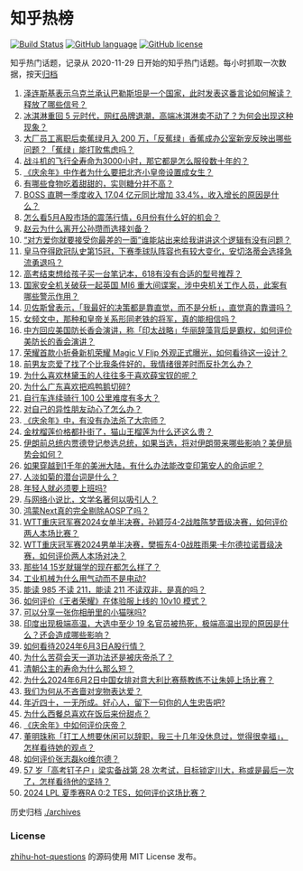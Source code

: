 # 知乎热榜
[![Build Status](https://github.com/ToWeLong/zhihu-hot-questions/workflows/CI/badge.svg)](https://github.com/ToWeLong/zhihu-hot-questions/actions)
[![GitHub language](https://img.shields.io/badge/language-golang-orange.svg)](https://golang.org/)
[![GitHub license](https://img.shields.io/github/license/ToWeLong/zhihu-hot-questions)](https://github.com/ToWeLong/zhihu-hot-questions/blob/main/LICENSE)

知乎热门话题，记录从 2020-11-29 日开始的知乎热门话题。每小时抓取一次数据，按天[归档](./archives)

<!-- BEGIN -->

1. [泽连斯基表示乌克兰承认巴勒斯坦是一个国家，此时发表这番言论如何解读？释放了哪些信号？](https://www.zhihu.com/question/657957824)
1. [冰淇淋重回 5 元时代，网红品牌退潮，高端冰淇淋卖不动了？为何会出现这种现象？](https://www.zhihu.com/question/657904002)
1. [大厂员工离职后卖蕉绿月入 200 万，「反蕉绿」香蕉成办公室新宠反映出哪些问题？「蕉绿」能打败焦虑吗？](https://www.zhihu.com/question/657745017)
1. [战斗机的飞行全寿命为3000小时，那它都是怎么服役数十年的？](https://www.zhihu.com/question/653335768)
1. [《庆余年》中作者为什么要把北齐小皇帝设置成女生？](https://www.zhihu.com/question/563688805)
1. [有哪些食物吃着甜甜的，实则糖分并不高？](https://www.zhihu.com/question/657329886)
1. [BOSS 直聘一季度收入 17.04 亿元同比增加 33.4%，收入增长的原因是什么？](https://www.zhihu.com/question/656788226)
1. [怎么看5月A股市场的震荡行情，6月份有什么好的机会？](https://www.zhihu.com/question/657926308)
1. [赵云为什么离开公孙瓒而选择刘备？](https://www.zhihu.com/question/657717700)
1. [“对方爱你就要接受你最差的一面”谁能站出来给我讲讲这个逻辑有没有问题？](https://www.zhihu.com/question/440054070)
1. [皇马夺得欧冠队史第15冠，下赛季球队阵容也有较大变化，安切洛蒂会选择急流勇退吗？](https://www.zhihu.com/question/657890983)
1. [高考结束想给孩子买一台笔记本，618有没有合适的型号推荐？](https://www.zhihu.com/question/657965105)
1. [国家安全机关破获一起英国 MI6 重大间谍案，涉中央机关工作人员，此案有哪些警示作用？](https://www.zhihu.com/question/657954089)
1. [贝佐斯曾表示，「我最好的决策都是靠直觉，而不是分析」，直觉真的靠谱吗？](https://www.zhihu.com/question/657511628)
1. [女频文中，那种和皇帝关系形同老铁的将军，真的能相信吗？](https://www.zhihu.com/question/657022514)
1. [中方回应美国防长香会演讲，称「印太战略」华丽辞藻背后是霸权，如何评价美防长的香会演讲？](https://www.zhihu.com/question/657830309)
1. [荣耀首款小折叠新机荣耀 Magic V Flip 外观正式曝光，如何看待这一设计？](https://www.zhihu.com/question/657960482)
1. [前男友恋爱了找了个比我条件好的，我情绪很差时而反扑怎么办？](https://www.zhihu.com/question/657867510)
1. [为什么喜欢林黛玉的人往往多于喜欢薛宝钗的呢？](https://www.zhihu.com/question/378441480)
1. [为什么广东喜欢把鸡鸭鹅切碎?](https://www.zhihu.com/question/657223928)
1. [自行车连续骑行 100 公里难度有多大？](https://www.zhihu.com/question/654594703)
1. [对自己的异性朋友动心了怎么办？](https://www.zhihu.com/question/657490121)
1. [《庆余年》中，有没有办法杀了大宗师？](https://www.zhihu.com/question/657756189)
1. [金枕榴莲价格都扑街了，猫山王榴莲为什么还这么贵？](https://www.zhihu.com/question/657916617)
1. [伊朗前总统内贾德登记参选总统，如果当选，将对伊朗带来哪些影响？美伊局势会如何？](https://www.zhihu.com/question/657907986)
1. [如果穿越到1千年的美洲大陆，有什么办法能改变印第安人的命运呢？](https://www.zhihu.com/question/656707757)
1. [人淡如菊的潜台词是什么？](https://www.zhihu.com/question/653999945)
1. [年轻人就必须要上班吗?](https://www.zhihu.com/question/657854784)
1. [与网络小说比，文学名著何以吸引人？](https://www.zhihu.com/question/654319615)
1. [鸿蒙Next真的完全剔除AOSP了吗？](https://www.zhihu.com/question/657832044)
1. [WTT重庆冠军赛2024女单半决赛，孙颖莎4-2战胜陈梦晋级决赛，如何评价两人本场比赛？](https://www.zhihu.com/question/657923750)
1. [WTT重庆冠军赛2024男单半决赛，樊振东4-0战胜雨果·卡尔德拉诺晋级决赛，如何评价两人本场对决？](https://www.zhihu.com/question/657921592)
1. [那些14 15岁就辍学的现在都怎么样了？](https://www.zhihu.com/question/353043914)
1. [工业机械为什么用气动而不是电动?](https://www.zhihu.com/question/342598633)
1. [能读 985 不读 211，能读 211 不读双非，是真的吗？](https://www.zhihu.com/question/656030468)
1. [如何评价《王者荣耀》在体验服上线的 10v10 模式？](https://www.zhihu.com/question/657743146)
1. [可以分享一张你相册里的小猫咪吗?](https://www.zhihu.com/question/654311199)
1. [印度出现极端高温，大选中至少 19 名官员被热死，极端高温出现的原因是什么？还会造成哪些影响？](https://www.zhihu.com/question/657887610)
1. [如何看待2024年6月3日A股行情？](https://www.zhihu.com/question/657742482)
1. [为什么苦荷会天一道功法还是被庆帝杀了？](https://www.zhihu.com/question/650613324)
1. [清朝公主的寿命为什么那么短？](https://www.zhihu.com/question/42077248)
1. [为什么2024年6月2日中国女排对意大利比赛蔡教练不让朱婷上场比赛？](https://www.zhihu.com/question/657924195)
1. [我们为何从不吝啬对宠物表达爱？](https://www.zhihu.com/question/656180241)
1. [年近四十，一无所成。好心人，留下一句你的人生忠告吧?](https://www.zhihu.com/question/654724467)
1. [为什么西餐总喜欢在饭后来份甜点？](https://www.zhihu.com/question/657329871)
1. [《庆余年》中如何评价庆帝？](https://www.zhihu.com/question/657462843)
1. [董明珠称「打工人想要休闲可以辞职，我三十几年没休息过，觉得很幸福」，怎样看待她的观点？](https://www.zhihu.com/question/657858559)
1. [如何评价张志磊ko维尔德？](https://www.zhihu.com/question/657889882)
1. [57 岁「高考钉子户」梁实备战第 28 次考试，目标锁定川大，称或是最后一次了，怎样看待他的坚持？](https://www.zhihu.com/question/657810499)
1. [2024 LPL 夏季赛RA 0:2 TES，如何评价这场比赛？](https://www.zhihu.com/question/657916628)

<!-- END -->

历史归档 [./archives](./archives)


### License
[zhihu-hot-questions](https://github.com/towelong/zhihu-hot-questions) 的源码使用 MIT License 发布。